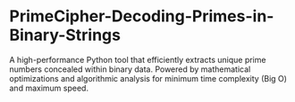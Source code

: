 # PrimeCipher-Decoding-Primes-in-Binary-Strings
A high-performance Python tool that efficiently extracts unique prime numbers concealed within binary data. Powered by mathematical optimizations and algorithmic analysis for minimum time complexity (Big O) and maximum speed.

